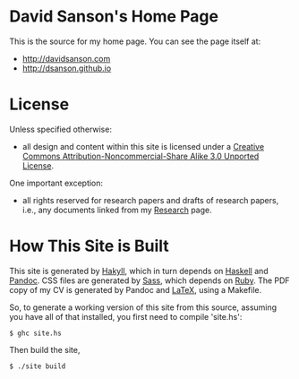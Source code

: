 David Sanson's Home Page
========================

This is the source for my home page. You can see the page itself at:

-   <http://davidsanson.com>
-   <http://dsanson.github.io>

License
=======

Unless specified otherwise:

-   all design and content within this site is licensed under a
    [Creative Commons Attribution-Noncommercial-Share Alike 3.0 Unported
    License][].

One important exception:

-   all rights reserved for research papers and drafts of research
    papers, i.e., any documents linked from my [Research][] page.

  [Creative Commons Attribution-Noncommercial-Share Alike 3.0 Unported
  License]: http://creativecommons.org/licenses/by-nc-sa/3.0/ "License"
  [Research]: /research/
  
How This Site is Built
======================

This site is generated by [Hakyll], which in turn depends on [Haskell] and [Pandoc]. CSS files are generated by [Sass], which depends on [Ruby]. The PDF copy of my CV is generated by Pandoc and [LaTeX], using a Makefile.

So, to generate a working version of this site from this source, assuming you have all of that installed, you first need to compile 'site.hs':

~~~{.bash}
$ ghc site.hs
~~~

Then build the site,

~~~{.bash}
$ ./site build
~~~

  [Hakyll]: http://jaspervdj.be/hakyll
  [Haskell]: http://www.haskell.org/haskellwiki/Haskell
  [Pandoc]: http://johnmacfarlane.net/pandoc/
  [Sass]: http://sass-lang.com/
  [Ruby]: https://www.ruby-lang.org/en/
  [LaTeX]: http://www.latex-project.org/
